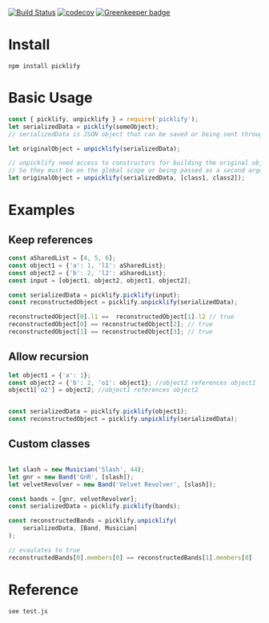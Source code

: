 
[![Build Status](https://travis-ci.org/lwoites/picklify.svg?branch=master)](https://travis-ci.org/lwoites/picklify)
[![codecov](https://codecov.io/gh/lwoites/picklify/branch/master/graph/badge.svg)](https://codecov.io/gh/lwoites/picklify) [![Greenkeeper badge](https://badges.greenkeeper.io/lwoites/picklify.svg)](https://greenkeeper.io/)

Install
=======
    npm install picklify

Basic Usage
=======

```javascript
const { picklify, unpicklify } = require('picklify');
let serializedData = picklify(someObject);
// serializedData is JSON object that can be saved or being sent through the network

let originalObject = unpicklify(serializedData);

// unpicklify need access to constructors for building the original objects.
// So they must be on the global scope or being passed as a second argument to // unpicklify
let originalObject = unpicklify(serializedData, [class1, class2]);
```

Examples
=======

Keep references
--------------

```javascript
const aSharedList = [4, 5, 6];
const object1 = {'a': 1, 'l1': aSharedList};
const object2 = {'b': 2, 'l2': aSharedList};
const input = [object1, object2, object1, object2];

const serializedData = picklify.picklify(input);
const reconstructedObject = picklify.unpicklify(serializedData);

reconstructedObject[0].l1 ==  reconstructedObject[1].l2 // true
reconstructedObject[0] == reconstructedObject[2]; // true
reconstructedObject[1] == reconstructedObject[3]; // true
```

Allow recursion
---------------

```javascript
let object1 = {'a': 1};
const object2 = {'b': 2, 'o1': object1}; //object2 references object1
object1['o2'] = object2; //object1 references object2


const serializedData = picklify.picklify(object1);
const reconstructedObject = picklify.unpicklify(serializedData);
```

Custom classes
--------------

```javascript

let slash = new Musician('Slash', 44);
let gnr = new Band('GnR', [slash]);
let velvetRevolver = new Band('Velvet Revolver', [slash]);

const bands = [gnr, velvetRevolver];
const serializedData = picklify.picklify(bands);

const reconstructedBands = picklify.unpicklify(
    serializedData, [Band, Musician]
);

// evaulates to true
reconstructedBands[0].members[0] == reconstructedBands[1].members[0]
```

Reference
=======
    see test.js